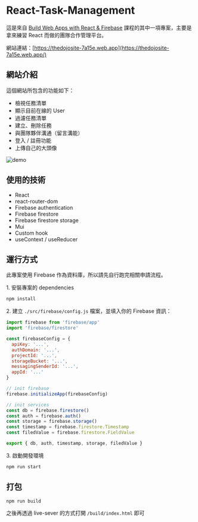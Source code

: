 # React-Task-Management

這是來自 [Build Web Apps with React & Firebase](https://www.udemy.com/course/build-web-apps-with-react-firebase/) 課程的其中一項專案，主要是拿來練習 React 而做的團隊合作管理平台。

網站連結：[https://thedojosite-7a15e.web.app](https://thedojosite-7a15e.web.app/)

## 網站介紹

這個網站所包含的功能如下：

- 檢視任務清單
- 顯示目前在線的 User
- 過濾任務清單
- 建立、刪除任務
- 與團隊夥伴溝通（留言溝能）
- 登入 / 註冊功能
- 上傳自己的大頭像

![demo](demo.gif)

## 使用的技術

- React
- react-router-dom
- Firebase authentication
- Firebase firestore
- Firebase firestore storage
- Mui
- Custom hook
- useContext / useReducer

## 運行方式

此專案使用 Firebase 作為資料庫，所以請先自行跑完相關申請流程。

1\. 安裝專案的 dependencies

```bash
npm install
```

2\. 建立 `./src/firebase/config.js` 檔案，並填入你的 Firebase 資訊：

```js
import firebase from 'firebase/app'
import 'firebase/firestore'

const firebaseConfig = {
  apiKey: '...',
  authDomain: '...',
  projectId: '...',
  storageBucket: '...',
  messagingSenderId: '...',
  appId: '...'
}

// init firebase
firebase.initializeApp(firebaseConfig)

// init services
const db = firebase.firestore()
const auth = firebase.auth()
const storage = firebase.storage()
const timestamp = firebase.firestore.Timestamp
const filedValue = firebase.firestore.FieldValue

export { db, auth, timestamp, storage, filedValue }
```

3\. 啟動開發環境

```bash
npm run start
```

## 打包

```bash
npm run build
```

之後再透過 live-sever 的方式打開 `/build/index.html` 即可
